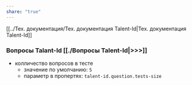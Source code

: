 ```yaml
---
share: "true"
---
```


[[../Тех. документация/Тех.  документация Talent-Id|Тех.  документация Talent-Id]]

### Вопросы Talant-Id [[./Вопросы Talent-Id|>>>]]
- колличество вопросов в тесте
	- значение по умолчанию: `5`
	- параметр в пропертях: `talent-id.question.tests-size`